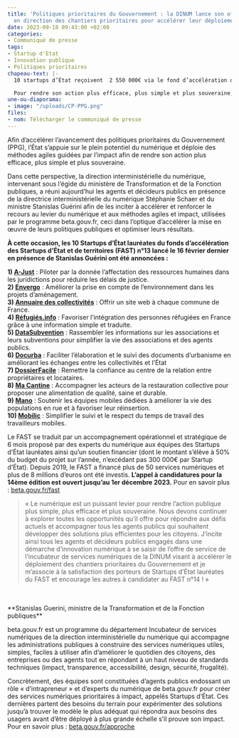 ```yaml
---
title: 'Politiques prioritaires du Gouvernement : la DINUM lance son offre de service
  en direction des chantiers prioritaires pour accélérer leur déploiement'
date: 2023-09-18 09:43:00 +02:00
categories:
- Communiqué de presse
tags:
- Startup d'Etat
- Innovation publique
- Politiques prioritaires
chapeau-text: |-
  10 startups d’État reçoivent  2 550 000€ via le fond d’accélération des startups d’état et de territoires de la direction interministérielle du numérique.

  Pour rendre son action plus efficace, plus simple et plus souveraine, l’État s’appuie sur la puissance offerte par le numérique : qu’il s’agisse par exemple de dématérialisation permettant de faciliter les démarches des usagers les plus à l’aise avec le numérique et libérer du temps aux agents publics pour mieux accompagner les citoyens les plus isolés du numérique ou encore d’expérimenter l’utilisation d’outils d’intelligence artificielle pour améliorer la qualité des réponses apportées aux usagers.
une-ou-diaporama:
- image: "/uploads/CP-PPG.png"
files:
- nom: Télécharger le communiqué de presse
---
```


Afin d’accélérer l’avancement des politiques prioritaires du Gouvernement (PPG), l’État s’appuie sur le plein potentiel du numérique et déploie des méthodes agiles guidées par l’impact afin de rendre son action plus efficace, plus simple et plus souveraine. 

Dans cette perspective, la direction interministérielle du numérique, intervenant sous l’égide du ministère de Transformation et de la Fonction publiques, a réuni aujourd’hui les agents et décideurs publics en présence de la directrice interministérielle du numérique Stéphanie Schaer et du ministre Stanislas Guérini afin de les inciter à accélérer et renforcer le recours au levier du numérique et aux méthodes agiles et impact, utilisées par le programme beta.gouv.fr, ceci dans l’optique d’accélérer la mise en œuvre de leurs politiques publiques et optimiser leurs résultats.

**À cette occasion, les 10 Startups d’État lauréates du fonds d’accélération des Startups d’État et de territoires (FAST) n°13 lancé le 16 février dernier en présence de Stanislas Guérini ont été annoncées :**

**1) [A-Just](https://beta.gouv.fr/startups/a-just.html)** : Piloter par la donnée l’affectation des ressources humaines dans les juridictions pour réduire les délais de justice. 
<br>
**2) [Envergo](https://beta.gouv.fr/startups/envergo.html)** : Améliorer la prise en compte de l’environnement dans les projets d’aménagement.
<br>
**3) [Annuaire des collectivités](https://collectivite.fr/)** : Offrir un site web à chaque commune de France.
<br>
**4) [Réfugiés.info](https://refugies.info/fr)** : Favoriser l’intégration des personnes réfugiées en France grâce à une information simple et traduite.
<br>
**5) [DataSubvention](https://datasubvention.beta.gouv.fr/auth/login?url=%2F)** : Rassembler les informations sur les associations et leurs subventions pour simplifier la vie des associations et des agents publics.
<br> 
**6) [Docurba](https://docurba.beta.gouv.fr/)** : Faciliter l’élaboration et le suivi des documents d’urbanisme en améliorant les échanges entre les collectivités et l’État
<br> 
**7) [DossierFacile](https://www.dossierfacile.fr/)** : Remettre la confiance au centre de la relation entre propriétaires et locataires.
<br>
**8) [Ma Cantine](https://ma-cantine.agriculture.gouv.fr/accueil/)** : Accompagner les acteurs de la restauration collective pour proposer une alimentation de qualité, saine et durable.
<br>
**9) [Mano](https://mano-app.fabrique.social.gouv.fr/)** : Soutenir les équipes mobiles dédiées à améliorer la vie des populations en rue et à favoriser leur réinsertion.
<br> 
**10) [Mobilic](https://mobilic.beta.gouv.fr/)** : Simplifier le suivi et le respect du temps de travail des travailleurs mobiles.

Le FAST se traduit par un accompagnement opérationnel et stratégique de 6 mois proposé par des experts du numérique aux équipes des Startups d’État lauréates ainsi qu’un soutien financier (dont le montant s’élève à 50% du budget du projet sur l’année, n’excédant pas 300 000€ par Startup d’État). Depuis 2019, le FAST a financé plus de 50 services numériques et plus de 8 millions d’euros ont été investis. **L’appel à candidatures pour la 14ème édition est ouvert jusqu’au 1er décembre 2023.** Pour en savoir plus : [beta.gouv.fr/fast](https://beta.gouv.fr/fast/)

> « Le numérique est un puissant levier pour rendre l’action publique plus simple, plus efficace et plus souveraine. Nous devons continuer à explorer toutes les opportunités qu’il offre pour répondre aux défis actuels et accompagner tous les agents publics qui souhaitent développer des solutions plus efficientes pour les citoyens. J’incite ainsi tous les agents et décideurs publics engagés dans une démarche d’innovation numérique à se saisir de l’offre de service de l’incubateur de services numériques de la DINUM visant à accélérer le déploiement des chantiers prioritaires du Gouvernement et je m’associe à la satisfaction des porteurs de Startups d’État lauréates du FAST et encourage les autres à candidater au FAST n°14 ! »
<br>
<br>**Stanislas Guerini, ministre de la Transformation et de la Fonction publiques**

beta.gouv.fr est un programme du département Incubateur de services numériques de la direction interministérielle du numérique qui accompagne les administrations publiques à construire des services numériques utiles, simples, faciles à utiliser afin d’améliorer le quotidien des citoyens, des entreprises ou des agents tout en répondant à un haut niveau de standards techniques (impact, transparence, accessibilité, design, sécurité, frugalité). 

Concrètement, des équipes sont constituées d’agents publics endossant un rôle « d’intrapreneur » et d’experts du numérique de beta.gouv.fr pour créer des services numériques prioritaires à impact, appelés Startups d’État. Ces dernières partent des besoins du terrain pour expérimenter des solutions jusqu’à trouver le modèle le plus adéquat qui répondra aux besoins des usagers avant d’être déployé à plus grande échelle s’il prouve son impact. Pour en savoir plus : [beta.gouv.fr/approche](https://beta.gouv.fr/approche)